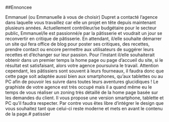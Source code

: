 ##Ennoncee

Emmanuel (ou Emmanuelle à vous de choisir) Dupret a contacté l’agence dans laquelle vous
travaillez car elle un projet en tête depuis maintenant plusieurs années. Actuellement contrôleur/se
budgétaire pour le secteur public, Emmanuel/le est passionné/e par la pâtisserie et voudrait un jour
se reconvertir en critique de pâtisserie. En attendant, il/elle souhaite démarrer un site qui fera office
de blog pour poster ses critiques, des recettes, prendre contact ou encore permettre aux utilisateurs
de suggérer leurs recettes et d’échanger sur leur passion.
Pour l’instant il/elle souhaiterait obtenir dans un premier temps la home page ou page d’accueil du
site, si le résultat est satisfaisant, alors votre agence poursuivra le travail. Attention cependant, les
pâtissiers sont souvent à leurs fourneaux, il faudra donc que cette page soit adaptée aussi bien aux
smartphones, qu’aux tablettes ou au PC afin de pouvoir les suivre dans toutes leurs aventures
glucidiques !
Le graphiste de votre agence est très occupé mais il a quand même eu le temps de vous réaliser un
zoning très détaillé de la home page basée sur les demandes du client. Il vous propose une version
smartphone, tablette et PC qu’il faudra respecter. Par contre vous êtes libre d’intégrer le design que
vous souhaitez tant que celui-ci reste moderne et mets en avant le contenu de la page.# patissier
